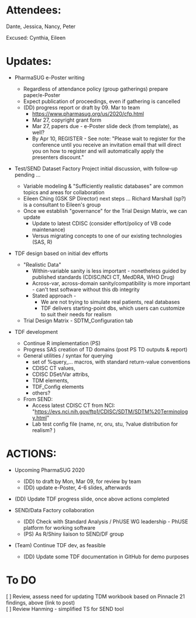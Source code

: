 # Attendees:
Dante, Jessica, Nancy, Peter

Excused:
Cynthia, Eileen

# Updates:

* PharmaSUG e-Poster writing
  * Regardless of attendance policy (group gatherings) prepare paper/e-Poster
  * Expect publication of proceedings, even if gathering is cancelled
  * (DD) progress report or draft by 09. Mar to team
    * https://www.pharmasug.org/us/2020/cfp.html
    * Mar 27, copyright grant form
    * Mar 27, papers due - e-Poster slide deck (from template), as well?
    * By Apr 10, REGISTER - See note: "Please wait to register for the conference until you receive an invitation email that will direct you on how to register and will automatically apply the presenters discount."

* Test/SEND Dataset Factory Project initial discussion, with follow-up pending ... 
  * Variable modeling & "Sufficiently realistic databases" are common topics and areas for collaboration
  * Eileen Ching (GSK SP Director) next steps ... Richard Marshall (sp?) is a consultant to Eileen's group
  * Once we establish "governance" for the Trial Design Matrix, we can update
    * Update to latest CDISC (consider effort/policy of VB code maintenance)
    * Versus migrating concepts to one of our existing technologies (SAS, R)

* TDF design based on initial dev efforts
  * "Realistic Data"
    * Within-variable sanity is less important - nonetheless guided by published standards (CDISC/NCI CT, MedDRA, WHO Drug)
    * Across-var, across-domain sanity/compatibility is more important - can't test software without this db integrity
    * Stated approach - 
      * We are not trying to simulate real patients, real databases
      * TDF delivers starting-point dbs, which users can customize to suit their needs for realism
  * Trial Design Matrix - SDTM_Configuration tab

* TDF development
  * Continue R implementation (PS)
  * Progress SAS creation of TD domains (post PS TD outputs & report)
  * General utilities / syntax for querying
    * set of %query_... macros, with standard return-value conventions
    *  CDISC CT values, 
    * CDISC DSet/Var attribs, 
    * TDM elements, 
    * TDF_Config elements
    * others?
  * From SEND:
    * Access latest CDISC CT from NCI: "https://evs.nci.nih.gov/ftp1/CDISC/SDTM/SDTM%20Terminology.html" 
    * Lab test config file (name, nr, oru, stu, ?value distribution for realism? )


# ACTIONS:
  * Upcoming PharmaSUG 2020
    * (DD) to draft by Mon, Mar 09, for review by team
    * (DD) update e-Poster, 4-6 slides, afterwards

  * (DD) Update TDF progress slide, once above actions completed

  * SEND/Data Factory collaboration
    * (DD) Check with Standard Analysis / PhUSE WG leadership - PhUSE platform for working software
    * (PS) As R/Shiny liaison to SEND/DF group
  
  * (Team) Continue TDF dev, as feasible
    * (DD) Update some TDF documentation in GitHub for demo purposes

# To DO
  [ ] Review, assess need for updating TDM workbook based on Pinnacle 21 findings, above (link to post)  
  [ ] Review Hanming - simplified TS for SEND tool
